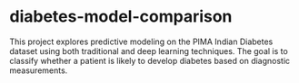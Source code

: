 # diabetes-model-comparison
This project explores predictive modeling on the PIMA Indian Diabetes dataset using both traditional and deep learning techniques. The goal is to classify whether a patient is likely to develop diabetes based on diagnostic measurements.
